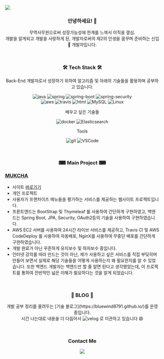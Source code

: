 <img src="https://capsule-render.vercel.app/api?type=transparent&color=auto&height=100&section=header&text=NO EFFORT, NO RESULTS&fontSize=40" />

<h3 align="center">안녕하세요! 👋</h3>

<p align="center">
  무역사무원으로써 성장가능성에 한계를 느껴서 이직을 결심.
  <br>
  개발을 알게되고 개발을 사랑하게 된, 개발자로써의 제2의 인생을 꿈꾸며 준비하는 신입🌱 개발자입니다.  
</p>

<br>
<h3 align="center">🛠 Tech Stack 🛠</h3>

<p align="center"> 
  Back-End 개발자로서 성장하기 위하여 알고리즘 및 아래의 기술들을 활용하며 공부하고 있습니다.
</p>

<p align="center">
  <img alt="java" src="https://img.shields.io/badge/-Java-007396?style=for-the-badge&logo=java&logoColor=white" />
  <img alt="spring" src="https://img.shields.io/badge/-Spring-6DB33F?style=for-the-badge&logo=spring&logoColor=white" />
  <img alt="spring-boot" src="https://img.shields.io/badge/-SpringBoot-6DB33F?style=for-the-badge&logo=springboot&logoColor=white" />
  <img alt="spring-security" src="https://img.shields.io/badge/-SpringSecurity-6DB33F?style=for-the-badge&logo=springsecurity&logoColor=white" />
  <br>
  <img alt="aws" src="https://img.shields.io/badge/-AWS-232F3E?style=for-the-badge&logo=amazonaws&logoColor=white" />
  <img alt="travis" src="https://img.shields.io/badge/-TravisCI-3EAAAF?style=for-the-badge&logo=travisci&logoColor=white" />
  <img alt="html" src="https://img.shields.io/badge/-HTML5-E34F26?style=for-the-badge&logo=html5&logoColor=white" />
  <img alt="MySQL" src="https://img.shields.io/badge/-MySQL-4479A1?style=for-the-badge&logo=MySQL&logoColor=white" />
  <img alt="Linux" src="https://img.shields.io/badge/-Linux-FCC624?style=for-the-badge&logo=Linux&logoColor=white" />
</p>

<p align="center"> 배우고 싶은 기술들 </p>

<p align="center">
  <img alt="docker" src="https://img.shields.io/badge/-Docker-2496ED?style=for-the-badge&logo=docker&logoColor=white" />
  <img alt="Elasticsearch" src="https://img.shields.io/badge/-Elasticsearch-005571?style=for-the-badge&logo=Elasticsearch&logoColor=white" />
</p>

<p align="center"> Tools </p>
<p align="center">
  <img alt="git" src="https://img.shields.io/badge/-Git-F05032?style=for-the-badge&logo=git&logoColor=white" />
  <img alt="VSCode" src="https://img.shields.io/badge/-VSCode-007ACC?style=for-the-badge&logo=VisualStudioCode&logoColor=white" />
</p>


<br>
<h3 align="center">⌨ Main Project ⌨</h3>

### **[MUKCHA](https://github.com/Bluewind8791/mukcha)**

- 사이트 [바로가기](http://ec2-3-39-16-219.ap-northeast-2.compute.amazonaws.com/)
- 개인 프로젝트
- 사용자가 프랜차이즈 메뉴들을 평가하는 서비스를 제공하는 웹사이트 프로젝트입니다.
- 프론트엔드는 BootStrap 및 Thymeleaf 를 사용하여 간단하게 구현하였고, 백엔드는 Spring Boot, JPA, Security, OAuth2등의 기술을 사용하여 구현하였습니다.
- AWS EC2 서버를 사용하여 24시간 라이브 서비스를 제공하고, Travis CI 및 AWS CodeDeploy 를 사용하여 자동배포, NginX를 사용하여 무중단 배포를 간단하게 구현하였습니다.
- 개발 완료가 아닌 꾸준하게 유지보수 및 하자보수 중입니다.
- 인터넷 강의를 따라 만드는 것이 아닌, 제가 사용하고 싶은 서비스를 직접 부딪히며 만들어 보면서 실제로 해당 기술들을 어떻게 사용하는지 왜 필요한지를 알 수 있었습니다. 또한 백엔드 개발자는 백엔드만 할 줄 알면 된다고 생각했었는데, 이 프로젝트를 통하여 전반적인 넓은 이해가 필요하다는 것을 알게 되었습니다.

<br>
<h3 align="center">📖 BLOG 📖</h3>

<p align="center">
  개발 공부 정리를 올려두는 [기술 블로그](https://bluewind8791.github.io/)를 운영중입니다.
  <br>
  시간 나는대로 내용을 더 다듬어서 <img alt="velog" src="https://img.shields.io/badge/-Velog-20C997?style=flat-square&logo=velog&logoColor=white" /> 로 이관하고 있습니다 😄
</p>

<br>
<h3 align="center">Contact Me</h3>

<p align="center">
<!--   <img alt="velog" src="https://img.shields.io/badge/-Velog-20C997?style=for-the-badge&logo=velog&logoColor=white" /> -->
  <a href="mailto:bluewind@kakao.com"><img src="https://img.shields.io/badge/-MAIL-d14836?style=for-the-badge&logo=Gmail&logoColor=white&link=bluewind@kakao.com"/></a>
</p>

<!-- [![Anurag's GitHub stats](https://github-readme-stats.vercel.app/api?username=Bluewind8791&count_private=true&show_icons=true&theme=tokyonight)](https://github.com/anuraghazra/github-readme-stats) -->

